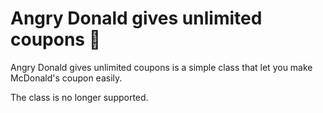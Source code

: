 # Angry Donald gives unlimited coupons 🍟

Angry Donald gives unlimited coupons is a simple class that let you make McDonald's coupon easily.

The class is no longer supported.
